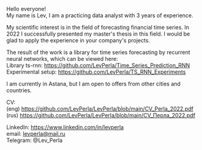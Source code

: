 Hello everyone!  
My name is Lev, I am a practicing data analyst with 3 years of experience.  

My scientific interest is in the field of forecasting financial time series. In 2022 I successfully presented my master's thesis in this field. I would be glad to apply the experience in your company's projects.

The result of the work is a library for time series forecasting by recurrent neural networks, which can be viewed here:  
Library ts-rnn: https://github.com/LevPerla/Time_Series_Prediction_RNN  
Experimental setup: https://github.com/LevPerla/TS_RNN_Experiments

I am currently in Astana, but I am open to offers from other cities and countries.  

CV:  
(eng) https://github.com/LevPerla/LevPerla/blob/main/CV_Perla_2022.pdf  
(rus) https://github.com/LevPerla/LevPerla/blob/main/CV_Перла_2022.pdf  

LinkedIn: https://www.linkedin.com/in/levperla  
email: levperla@mail.ru  
Telegram: @Lev_Perla  
